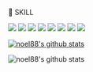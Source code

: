 
<!--
**noel88/noel88** is a ✨ _special_ ✨ repository because its `README.md` (this file) appears on your GitHub profile.

Here are some ideas to get you started:

- 🔭 I’m currently working on ...
- 🌱 I’m currently learning ...
- 👯 I’m looking to collaborate on ...
- 🤔 I’m looking for help with ...
- 💬 Ask me about ...
- 📫 How to reach me: ...
- 😄 Pronouns: ...
- ⚡ Fun fact: ...
-->

🌱 SKILL

<img src="https://img.shields.io/badge/Java-007396?style=flat-square&logo=Java&logoColor=white"/> <img src="https://img.shields.io/badge/Swift-F05138?style=flat-square&logo=Swift&logoColor=black"/> <img src="https://img.shields.io/badge/Kotlin-7F52FF?style=flat-square&logo=Kotlin&logoColor=black"/> <img src="https://img.shields.io/badge/JavaScript-F7DF1E?style=flat-square&logo=JavaScript&logoColor=black"/>
 <img src="https://img.shields.io/badge/Android-3DDC84?style=flat-square&logo=Android&logoColor=black"/> <img src="https://img.shields.io/badge/.NET-512BD4?style=flat-square&logo=.NET&logoColor=black"/> <img src="https://img.shields.io/badge/Git-F05032?style=flat-square&logo=Git&logoColor=black"/> 
<img src="https://img.shields.io/badge/Docker-2496ED?style=flat-square&logo=Docker&logoColor=black"/>
 



[![noel88's github stats](https://github-readme-stats.vercel.app/api/top-langs/?username=noel88&show_icons=true&hide_border=true&title_color=004386&icon_color=004386&layout=compact)](https://github.com/noel88)

![noel88's github stats](https://github-readme-stats.vercel.app/api?username=noel88&show_icons=true)
